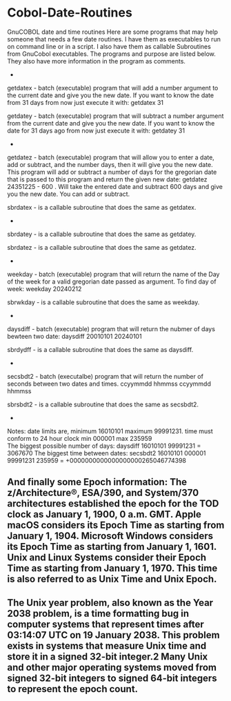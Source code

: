# Cobol-Date-Routines
GnuCOBOL date and time routines
Here are some programs that may help someone that needs a few date routines. I have them as executables to run on command line or in a script. I also have them as callable Subroutines from GnuCobol executables. 
The programs and purpose are listed below. They also have more information in the program as comments.

-
getdatex  -  batch (executable) program that will add a number argument to the current date and give you the new date. If you want to know the date from 31 days from now just execute it with: getdatex 31 

getdatey  -  batch (executable) program that will subtract a number argument from the current date and give you the new date. If you want to know the date for 31 days ago from now just execute it with: getdatey 31

-
getdatez  -  batch (executable) program that will allow you to enter a date, add or subtract, and the number days, then it will give you the new date. This program will add or subtract a number of days for the gregorian date that is passed to this program and return the given new date:  getdatez 24351225 - 600   .  Will take the entered date and subtract 600 days and give you the new date.  You can add or subtract.

sbrdatex  -  is a callable subroutine that does the same as getdatex. 

-
sbrdatey  -  is a callable subroutine that does the same as getdatey. 

sbrdatez  -  is a callable subroutine that does the same as getdatez. 

-
weekday   -  batch (executable) program that will return the name of the Day of the week for a valid gregorian date passed as argument. To find day of week:  weekday 20240212  

sbrwkday  -  is a callable subroutine that does the same as weekday.

-
daysdiff  -  batch (executable) program that will return the nubmer of days bewteen two date:  daysdiff 20010101 20240101

sbrdydff  -  is a callable subroutine that does the same as daysdiff.

-
secsbdt2  -  batch (executalbe) program that will return the number of seconds between two dates and times. ccyymmdd hhmmss ccyymmdd hhmmss

sbrsbdt2  -  is a callable subroutine that does the same as secsbdt2. 

-
Notes:  date limits are, minimum 16010101  maximum 99991231.  time must conform to 24 hour clock min 000001 max 235959  
The biggest possible number of days: daysdiff 16010101 99991231 = 3067670 
The biggest time between dates: secsbdt2 16010101 000001 99991231 235959 = +0000000000000000000265046774398 

And finally some Epoch information: 
The z/Architecture®, ESA/390, and System/370 architectures established the epoch for the TOD clock as January 1, 1900, 0 a.m. GMT. 
Apple macOS considers its Epoch Time as starting from January 1, 1904.
Microsoft Windows considers its Epoch Time as starting from January 1, 1601.
Unix and Linux Systems consider their Epoch Time as starting from January 1, 1970. This time is also referred to as Unix Time and Unix Epoch.
--
The Unix year problem, also known as the Year 2038 problem, is a time formatting bug in computer systems that represent times after 03:14:07 UTC on 19 January 2038. This problem exists in systems that measure Unix time and store it in a signed 32-bit integer.2 Many Unix and other major operating systems moved from signed 32-bit integers to signed 64-bit integers to represent the epoch count. 
-

 
